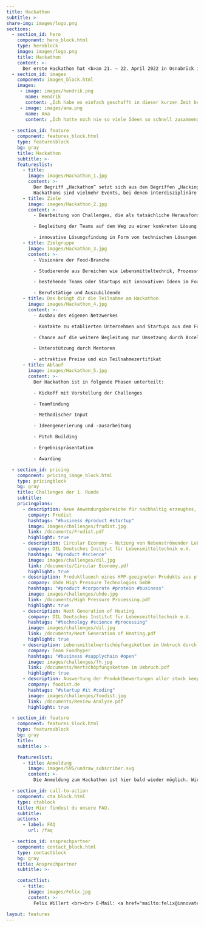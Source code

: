```yaml
---
title: Hackathon
subtitle: >-
share-img: images/logo.png
sections:
  - section_id: hero
    component: hero_block.html
    type: heroblock
    image: images/logo.png
    title: Hackathon
    content: >-
      Der erste Hackathon hat <b>am 21. – 22. April 2022 in Osnabrück im Alando Palais</b> stattgefunden. Den Termin für den 2. Hackathon findet ihr bald hier.
  - section_id: images
    component: images_block.html
    images:
     - image: images/hendrik.png
       name: Hendrik
       content: „Ich habe es einfach geschafft in dieser kurzen Zeit bei dem Hackathon von Donnerstag auf Freitag die Arbeit mit einem Team von 5 Leuten zu schaffen, die ich sonst alleine gerade so in einer Woche schaffe!"
     - image: images/ana.png
       name: Ana
       content: „Ich hatte noch nie so viele Ideen so schnell zusammengebracht und am Ende so ein tolles Ergebnis bekommen. Ich denke, man sollte auf jeden Fall mitmachen, um einfach die Erfahrung zu sammeln. Ich finde, die Erfahrung ist das wichtigste im Berufsleben von jungen Menschen.“
  
  - section_id: feature
    component: features_block.html
    type: featuresblock
    bg: gray
    title: Hackathon
    subtitle: >-
    featureslist:
      - title:
        image: images/Hackathon_1.jpg
        content: >-
          Der Begriff „Hackathon” setzt sich aus den Begriffen „Hacking” und „Marathon” zusammen. Die Verwendung des Begriffs „Hacking” ist dabei spielerisch gemeint und bezieht sich nicht auf kriminelle Cyberaktivitäten.
          Hackathons sind vielmehr Events, bei denen interdisziplinäre Teams in kurzer Zeit kollaborativ Lösungen für praxisrelevante Herausforderungen der Industrie und Wirtschaft erarbeiten. Beim FoodHyper-Hackathon handelt es sich um Herausforderungen, die speziell aus dem Lebensmittelbereich kommen.
      - title: Ziele
        image: images/Hackathon_2.jpg
        content: >-
          - Bearbeitung von Challenges, die als tatsächliche Herausforderung in der Arbeit des Unternehmens oder der Institution aufgekommen sind

          - Begleitung der Teams auf dem Weg zu einer konkreten Lösung

          - innovative Lösungsfindung in Form von technischen Lösungen oder neuen Geschäftsmodellen
      - title: Zielgruppe
        image: images/Hackathon_3.jpg
        content: >-
          - Visionäre der Food-Branche

          - Studierende aus Bereichen wie Lebensmitteltechnik, Prozessmanagement, Informatik, BWL uvm.

          - bestehende Teams oder Startups mit innovativen Ideen im Food(Tech)-Bereich mit eigener Challenge

          - Berufstätige und Auszubildende
      - title: Das bringt dir die Teilnahme am Hackathon
        image: images/Hackathon_4.jpg
        content: >-
          - Ausbau des eigenen Netzwerkes

          - Kontakte zu etablierten Unternehmen und Startups aus dem Food-Bereich

          - Chance auf die weitere Begleitung zur Umsetzung durch Acceleration-Programme

          - Unterstützung durch Mentoren

          - attraktive Preise und ein Teilnahmezertifikat
      - title: Ablauf
        image: images/Hackathon_5.jpg
        content: >-
          Der Hackathon ist in folgende Phasen unterteilt:

          - Kickoff mit Vorstellung der Challenges

          - Teamfindung

          - Methodischer Input

          - Ideengenerierung und -ausarbeitung 

          - Pitch Building

          - Ergebnispräsentation

          - Awarding

  - section_id: pricing
    component: pricing_image_block.html
    type: pricingblock
    bg: gray
    title: Challenges der 1. Runde
    subtitle:
    pricingplans:
      - description: Neue Anwendungsbereiche für nachhaltig erzeugtes, getrocknetes Obst und Gemüse
        company: Frudist
        hashtags: "#business #product #startup"
        image: images/challenges/frudist.jpg
        link: /documents/Frudist.pdf
        highlight: true
      - description: Circular Economy – Nutzung von Nebenströmender Lebensmittelwertschöpfungskette
        company: DIL Deutsches Institut für Lebensmitteltechnik e.V.
        hashtags: "#product #science"
        image: images/challenges/dil.jpg
        link: /documents/Circular Economy.pdf
        highlight: true
      - description: Produktlaunch eines HPP-geeigneten Produkts aus pflanzlichen Proteinen
        company: Uhde High Pressure Technologies GmbH
        hashtags: "#product #corporate #protein #business"
        image: images/challenges/uhde.jpg
        link: /documents/High Pressure Processing.pdf
        highlight: true
      - description: Next Generation of Heating
        company: DIL Deutsches Institut für Lebensmitteltechnik e.V.
        hashtags: "#technology #science #processing"
        image: images/challenges/dil.jpg
        link: /documents/Next Generation of Heating.pdf
        highlight: true
      - description: Lebensmittelwertschöpfungsketten im Umbruch durch Corona und Krieg
        company: Team Foodhyper
        hashtags: "#business #supplychain #open"
        image: images/challenges/fh.jpg
        link: /documents/Wertschöpfungsketten im Umbruch.pdf
        highlight: true
      - description: Auswertung der Produktbewertungen aller stock keeping units als Datenbasis für die Produktentwicklung.
        company: foodist.de
        hashtags: "#startup #it #coding"
        image: images/challenges/foodist.jpg
        link: /documents/Review Analyse.pdf
        highlight: true

  - section_id: feature
    component: features_block.html
    type: featuresblock
    bg: gray
    title:
    subtitle: >-

    featureslist:
      - title: Anmeldung
        image: images/SVG/undraw_subscriber.svg
        content: >-
          Die Anmeldung zum Hackathon ist hier bald wieder möglich. Wir freuen uns über deine Teilnahme!

  - section_id: call-to-action
    component: cta_block.html
    type: ctablock
    title: Hier findest du unsere FAQ.
    subtitle:
    actions:
      - label: FAQ
        url: /faq

  - section_id: ansprechpartner
    component: contact_block.html
    type: contactblock
    bg: gray
    title: Ansprechpartner
    subtitle: >-

    contactlist:
      - title:
        image: images/Felix.jpg
        content: >-
          Felix Willert <br><br> E-Mail: <a href="mailto:felix@innovate-os.de">felix@innovate-os.de </a><br><br> Tel.: 0541 50798526

layout: features
---
```


